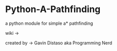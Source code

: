 # Python-A-Pathfinding
a python module for simple a* pathfinding

wiki -> 

created by -> Gavin Distaso aka Programming Nerd
